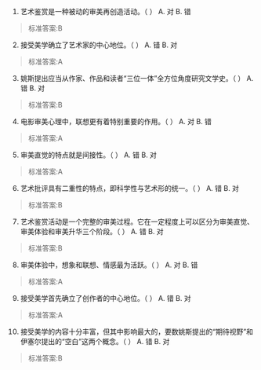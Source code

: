 1. 艺术鉴赏是一种被动的审美再创造活动。（ ）
  A. 对  B. 错
>标准答案:B
 
2. 接受美学确立了艺术家的中心地位。（ ）
  A. 错  B. 对
>标准答案:A
 
3. 姚斯提出应当从作家、作品和读者“三位一体”全方位角度研究文学史。（ ）
  A. 错  B. 对
>标准答案:B
 
4. 电影审美心理中，联想更有着特别重要的作用。（ ）
  A. 对  B. 错
>标准答案:A
 
5. 审美直觉的特点就是间接性。（ ）
  A. 错  B. 对
>标准答案:A
 
6. 艺术批评具有二重性的特点，即科学性与艺术形的统一。（ ）
  A. 错  B. 对
>标准答案:B
 
7. 艺术鉴赏活动是一个完整的审美过程。它在一定程度上可以区分为审美直觉、审美体验和审美升华三个阶段。（ ）
  A. 错  B. 对
>标准答案:B
 
8. 审美体验中，想象和联想、情感最为活跃。（ ）
  A. 对  B. 错
>标准答案:A
 
9. 接受美学首先确立了创作者的中心地位。（ ）
  A. 错  B. 对
>标准答案:A
 
10. 接受美学的内容十分丰富，但其中影响最大的，要数姚斯提出的“期待视野”和伊塞尔提出的“空白”这两个概念。（ ）
  A. 错  B. 对
>标准答案:B
 
